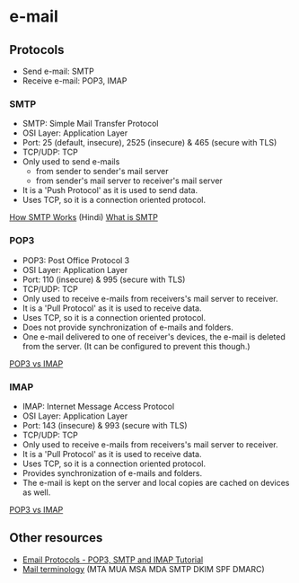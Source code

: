 # e-mail

## Protocols

- Send e-mail: SMTP
- Receive e-mail: POP3, IMAP

### SMTP

- SMTP: Simple Mail Transfer Protocol
- OSI Layer: Application Layer
- Port: 25 (default, insecure), 2525 (insecure) & 465 (secure with TLS)
- TCP/UDP: TCP
- Only used to send e-mails
  - from sender to sender's mail server
  - from sender's mail server to receiver's mail server
- It is a 'Push Protocol' as it is used to send data.
- Uses TCP, so it is a connection oriented protocol.

[How SMTP Works](https://www.youtube.com/watch?v=RdNErie6dKU) (Hindi)
[What is SMTP](https://www.youtube.com/watch?v=PJo5yOtu7o8)

### POP3

- POP3: Post Office Protocol 3
- OSI Layer: Application Layer
- Port: 110 (insecure) & 995 (secure with TLS)
- TCP/UDP: TCP
- Only used to receive e-mails from receivers's mail server to receiver.
- It is a 'Pull Protocol' as it is used to receive data.
- Uses TCP, so it is a connection oriented protocol.
- Does not provide synchronization of e-mails and folders.
- One e-mail delivered to one of receiver's devices, the e-mail is deleted from the server. (It can be configured to prevent this though.)

[POP3 vs IMAP](https://www.youtube.com/watch?v=SBaARws0hy4)

### IMAP

- IMAP: Internet Message Access Protocol
- OSI Layer: Application Layer
- Port: 143 (insecure) & 993 (secure with TLS)
- TCP/UDP: TCP
- Only used to receive e-mails from receivers's mail server to receiver.
- It is a 'Pull Protocol' as it is used to receive data.
- Uses TCP, so it is a connection oriented protocol.
- Provides synchronization of e-mails and folders.
- The e-mail is kept on the server and local copies are cached on devices as well.

[POP3 vs IMAP](https://www.youtube.com/watch?v=SBaARws0hy4)


## Other resources

- [Email Protocols - POP3, SMTP and IMAP Tutorial](https://www.siteground.com/tutorials/email/protocols-pop3-smtp-imap/)
- [Mail terminology](https://afreshcloud.com/sysadmin/mail-terminology-mta-mua-msa-mda-smtp-dkim-spf-dmarc) (MTA MUA MSA MDA SMTP DKIM SPF DMARC)
